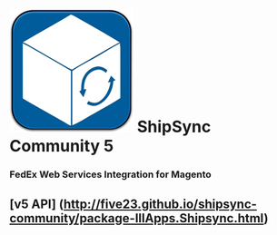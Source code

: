 ![shipsync-community.png](/media/illapps/shipsync-community.png "shipsync-community")
ShipSync Community 5
====================
### FedEx Web Services Integration for Magento

[v5 API] (http://five23.github.io/shipsync-community/package-IllApps.Shipsync.html)
--------
